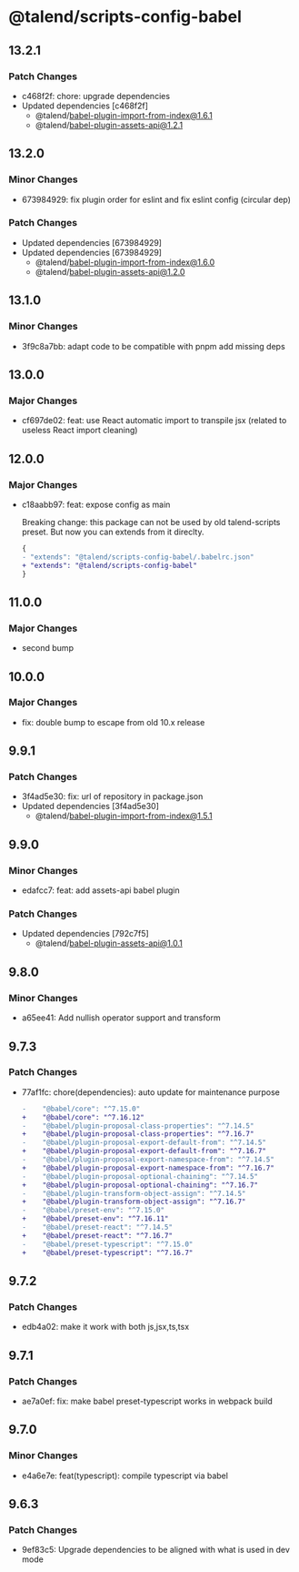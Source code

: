 # @talend/scripts-config-babel

## 13.2.1

### Patch Changes

- c468f2f: chore: upgrade dependencies
- Updated dependencies [c468f2f]
  - @talend/babel-plugin-import-from-index@1.6.1
  - @talend/babel-plugin-assets-api@1.2.1

## 13.2.0

### Minor Changes

- 673984929: fix plugin order for eslint and fix eslint config (circular dep)

### Patch Changes

- Updated dependencies [673984929]
- Updated dependencies [673984929]
  - @talend/babel-plugin-import-from-index@1.6.0
  - @talend/babel-plugin-assets-api@1.2.0

## 13.1.0

### Minor Changes

- 3f9c8a7bb: adapt code to be compatible with pnpm
  add missing deps

## 13.0.0

### Major Changes

- cf697de02: feat: use React automatic import to transpile jsx (related to useless React import cleaning)

## 12.0.0

### Major Changes

- c18aabb97: feat: expose config as main

  Breaking change: this package can not be used by old talend-scripts preset. But now you can extends from it direclty.

  ```diff
  {
  -	"extends": "@talend/scripts-config-babel/.babelrc.json"
  +	"extends": "@talend/scripts-config-babel"
  }
  ```

## 11.0.0

### Major Changes

- second bump

## 10.0.0

### Major Changes

- fix: double bump to escape from old 10.x release

## 9.9.1

### Patch Changes

- 3f4ad5e30: fix: url of repository in package.json
- Updated dependencies [3f4ad5e30]
  - @talend/babel-plugin-import-from-index@1.5.1

## 9.9.0

### Minor Changes

- edafcc7: feat: add assets-api babel plugin

### Patch Changes

- Updated dependencies [792c7f5]
  - @talend/babel-plugin-assets-api@1.0.1

## 9.8.0

### Minor Changes

- a65ee41: Add nullish operator support and transform

## 9.7.3

### Patch Changes

- 77af1fc: chore(dependencies): auto update for maintenance purpose

  ```diff
  -    "@babel/core": "^7.15.0"
  +    "@babel/core": "^7.16.12"
  -    "@babel/plugin-proposal-class-properties": "^7.14.5"
  +    "@babel/plugin-proposal-class-properties": "^7.16.7"
  -    "@babel/plugin-proposal-export-default-from": "^7.14.5"
  +    "@babel/plugin-proposal-export-default-from": "^7.16.7"
  -    "@babel/plugin-proposal-export-namespace-from": "^7.14.5"
  +    "@babel/plugin-proposal-export-namespace-from": "^7.16.7"
  -    "@babel/plugin-proposal-optional-chaining": "^7.14.5"
  +    "@babel/plugin-proposal-optional-chaining": "^7.16.7"
  -    "@babel/plugin-transform-object-assign": "^7.14.5"
  +    "@babel/plugin-transform-object-assign": "^7.16.7"
  -    "@babel/preset-env": "^7.15.0"
  +    "@babel/preset-env": "^7.16.11"
  -    "@babel/preset-react": "^7.14.5"
  +    "@babel/preset-react": "^7.16.7"
  -    "@babel/preset-typescript": "^7.15.0"
  +    "@babel/preset-typescript": "^7.16.7"
  ```

## 9.7.2

### Patch Changes

- edb4a02: make it work with both js,jsx,ts,tsx

## 9.7.1

### Patch Changes

- ae7a0ef: fix: make babel preset-typescript works in webpack build

## 9.7.0

### Minor Changes

- e4a6e7e: feat(typescript): compile typescript via babel

## 9.6.3

### Patch Changes

- 9ef83c5: Upgrade dependencies to be aligned with what is used in dev mode

